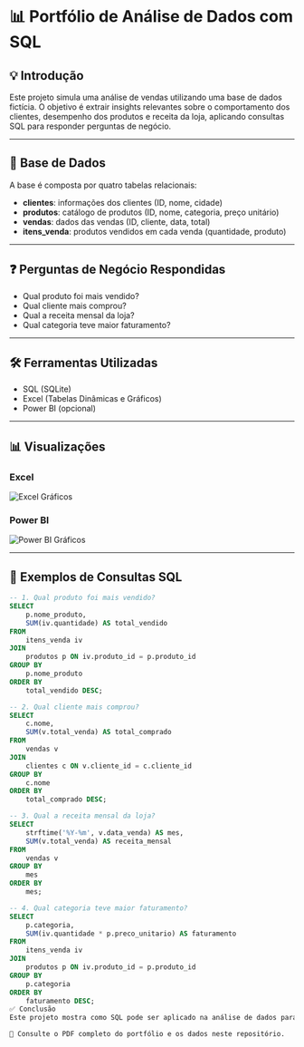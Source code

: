 # 📊 Portfólio de Análise de Dados com SQL

## 💡 Introdução

Este projeto simula uma análise de vendas utilizando uma base de dados fictícia. O objetivo é extrair insights relevantes sobre o comportamento dos clientes, desempenho dos produtos e receita da loja, aplicando consultas SQL para responder perguntas de negócio.

---

## 📁 Base de Dados

A base é composta por quatro tabelas relacionais:

- **clientes**: informações dos clientes (ID, nome, cidade)
- **produtos**: catálogo de produtos (ID, nome, categoria, preço unitário)
- **vendas**: dados das vendas (ID, cliente, data, total)
- **itens_venda**: produtos vendidos em cada venda (quantidade, produto)

---

## ❓ Perguntas de Negócio Respondidas

- Qual produto foi mais vendido?
- Qual cliente mais comprou?
- Qual a receita mensal da loja?
- Qual categoria teve maior faturamento?

---

## 🛠️ Ferramentas Utilizadas

- SQL (SQLite)
- Excel (Tabelas Dinâmicas e Gráficos)
- Power BI (opcional)

---

## 📊 Visualizações

### Excel  
![Excel Gráficos](imagens/excel_graficos.png)

### Power BI  
![Power BI Gráficos](imagens/powerbi_graficos.png)

---

## 🧠 Exemplos de Consultas SQL

```sql
-- 1. Qual produto foi mais vendido?
SELECT 
    p.nome_produto,
    SUM(iv.quantidade) AS total_vendido
FROM 
    itens_venda iv
JOIN 
    produtos p ON iv.produto_id = p.produto_id
GROUP BY 
    p.nome_produto
ORDER BY 
    total_vendido DESC;

-- 2. Qual cliente mais comprou?
SELECT 
    c.nome,
    SUM(v.total_venda) AS total_comprado
FROM 
    vendas v
JOIN 
    clientes c ON v.cliente_id = c.cliente_id
GROUP BY 
    c.nome
ORDER BY 
    total_comprado DESC;

-- 3. Qual a receita mensal da loja?
SELECT 
    strftime('%Y-%m', v.data_venda) AS mes,
    SUM(v.total_venda) AS receita_mensal
FROM 
    vendas v
GROUP BY 
    mes
ORDER BY 
    mes;

-- 4. Qual categoria teve maior faturamento?
SELECT 
    p.categoria,
    SUM(iv.quantidade * p.preco_unitario) AS faturamento
FROM 
    itens_venda iv
JOIN 
    produtos p ON iv.produto_id = p.produto_id
GROUP BY 
    p.categoria
ORDER BY 
    faturamento DESC;
✅ Conclusão
Este projeto mostra como SQL pode ser aplicado na análise de dados para responder perguntas de negócio e gerar insights valiosos. As visualizações em Excel e Power BI complementam a análise técnica e tornam a comunicação mais clara.

🔗 Consulte o PDF completo do portfólio e os dados neste repositório.


